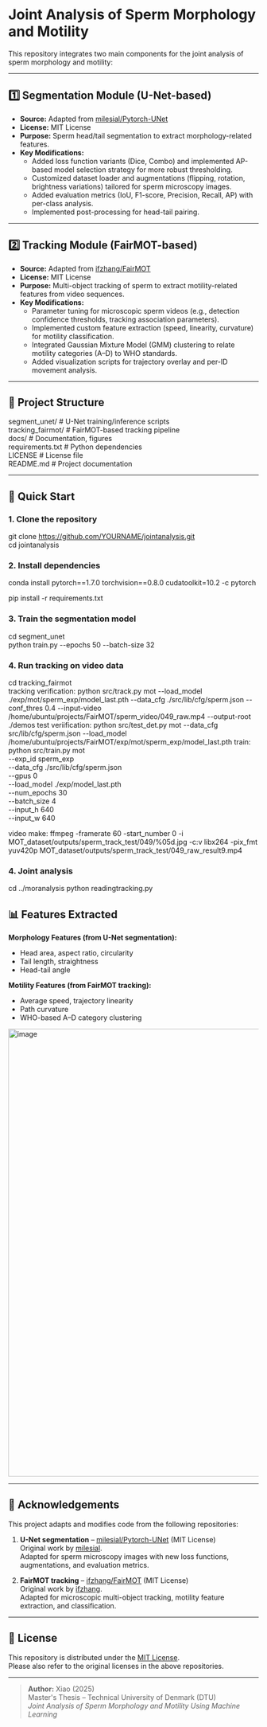 # Joint Analysis of Sperm Morphology and Motility

This repository integrates two main components for the joint analysis of sperm morphology and motility:

---

## 1️⃣ Segmentation Module (U-Net-based)

- **Source:** Adapted from [milesial/Pytorch-UNet](https://github.com/milesial/Pytorch-UNet)  
- **License:** MIT License  
- **Purpose:** Sperm head/tail segmentation to extract morphology-related features.  
- **Key Modifications:**
  - Added loss function variants (Dice, Combo) and implemented AP-based model selection strategy for more robust thresholding.
  - Customized dataset loader and augmentations (flipping, rotation, brightness variations) tailored for sperm microscopy images.
  - Added evaluation metrics (IoU, F1-score, Precision, Recall, AP) with per-class analysis.
  - Implemented post-processing for head-tail pairing.

---

## 2️⃣ Tracking Module (FairMOT-based)

- **Source:** Adapted from [ifzhang/FairMOT](https://github.com/ifzhang/FairMOT)  
- **License:** MIT License  
- **Purpose:** Multi-object tracking of sperm to extract motility-related features from video sequences.  
- **Key Modifications:**
  - Parameter tuning for microscopic sperm videos (e.g., detection confidence thresholds, tracking association parameters).
  - Implemented custom feature extraction (speed, linearity, curvature) for motility classification.
  - Integrated Gaussian Mixture Model (GMM) clustering to relate motility categories (A–D) to WHO standards.
  - Added visualization scripts for trajectory overlay and per-ID movement analysis.

---

## 📂 Project Structure
segment_unet/       # U-Net training/inference scripts  
tracking_fairmot/   # FairMOT-based tracking pipeline  
docs/               # Documentation, figures  
requirements.txt    # Python dependencies  
LICENSE             # License file  
README.md           # Project documentation  

---

## 🚀 Quick Start

### 1. Clone the repository
git clone https://github.com/YOURNAME/jointanalysis.git  
cd jointanalysis  

### 2. Install dependencies
conda install pytorch==1.7.0 torchvision==0.8.0 cudatoolkit=10.2 -c pytorch

pip install -r requirements.txt  

### 3. Train the segmentation model
cd segment_unet  
python train.py --epochs 50 --batch-size 32 

### 4. Run tracking on video data
cd tracking_fairmot  
tracking verification: python src/track.py mot     --load_model ./exp/mot/sperm_exp/model_last.pth     --data_cfg ./src/lib/cfg/sperm.json     --conf_thres 0.4     --input-video /home/ubuntu/projects/FairMOT/sperm_video/049_raw.mp4     --output-root ./demos
test veriification:  python src/test_det.py mot --data_cfg src/lib/cfg/sperm.json --load_model /home/ubuntu/projects/FairMOT/exp/mot/sperm_exp/model_last.pth
train:  python src/train.py mot \
    --exp_id sperm_exp \
    --data_cfg ./src/lib/cfg/sperm.json \
    --gpus 0 \
    --load_model ./exp/model_last.pth \
    --num_epochs 30 \
    --batch_size 4 \
    --input_h 640 \
    --input_w 640

video make:  ffmpeg -framerate 60 -start_number 0 -i MOT_dataset/outputs/sperm_track_test/049/%05d.jpg -c:v libx264 -pix_fmt yuv420p MOT_dataset/outputs/sperm_track_test/049_raw_result9.mp4

### 4. Joint analysis
cd ../moranalysis
python readingtracking.py

## 📊 Features Extracted

**Morphology Features (from U-Net segmentation):**
- Head area, aspect ratio, circularity
- Tail length, straightness
- Head-tail angle

**Motility Features (from FairMOT tracking):**
- Average speed, trajectory linearity
- Path curvature
- WHO-based A–D category clustering
<img width="1200" height="900" alt="image" src="https://github.com/user-attachments/assets/78034277-2c2e-48d9-99bd-f35f790086cc" />

---

## 📜 Acknowledgements

This project adapts and modifies code from the following repositories:

1. **U-Net segmentation** – [milesial/Pytorch-UNet](https://github.com/milesial/Pytorch-UNet) (MIT License)  
   Original work by [milesial](https://github.com/milesial).  
   Adapted for sperm microscopy images with new loss functions, augmentations, and evaluation metrics.

2. **FairMOT tracking** – [ifzhang/FairMOT](https://github.com/ifzhang/FairMOT) (MIT License)  
   Original work by [ifzhang](https://github.com/ifzhang).  
   Adapted for microscopic multi-object tracking, motility feature extraction, and classification.

---

## 📄 License
This repository is distributed under the [MIT License](LICENSE).  
Please also refer to the original licenses in the above repositories.

---

> **Author:** Xiao (2025)  
> Master's Thesis – Technical University of Denmark (DTU)  
> *Joint Analysis of Sperm Morphology and Motility Using Machine Learning*

